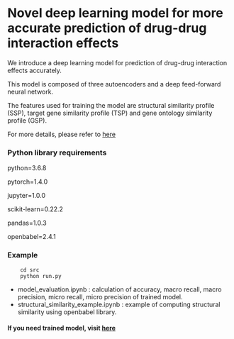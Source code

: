 # Novel deep learning model for more accurate prediction of drug-drug interaction effects
We introduce a deep learning model for prediction of drug-drug interaction effects accurately.

This model is composed of three autoencoders and a deep feed-forward neural network.

The features used for training the model are structural similarity profile (SSP), target gene similarity profile (TSP) and gene ontology similarity profile (GSP).

For more details, please refer to [here](https://doi.org/10.1186/s12859-019-3013-0)


### Python library requirements

python=3.6.8

pytorch=1.4.0

jupyter=1.0.0

scikit-learn=0.22.2

pandas=1.0.3

openbabel=2.4.1


### Example
		cd src
		python run.py
		
		
* model_evaluation.ipynb : calculation of accuracy, macro recall, macro precision, micro recall, micro precision of trained model.
* structural_similarity_example.ipynb : example of computing structural similarity using openbabel library.

#### If you need trained model, visit [here](https://bitbucket.org/thisishe/drug-drug_interaction/src/master/)
